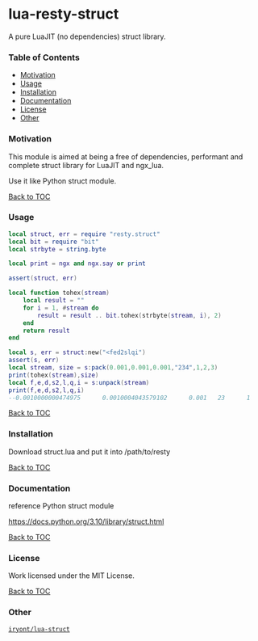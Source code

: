 # lua-resty-struct
A pure LuaJIT (no dependencies) struct library.

### Table of Contents
* [Motivation](#motivation)
* [Usage](#usage)
* [Installation](#installation)
* [Documentation](#documentation)
* [License](#license)
* [Other](#other)

### Motivation

This module is aimed at being a free of dependencies, performant and
complete struct library for LuaJIT and ngx_lua.

Use it like Python struct module.

[Back to TOC](#table-of-contents)

### Usage
```lua
local struct, err = require "resty.struct"
local bit = require "bit"
local strbyte = string.byte

local print = ngx and ngx.say or print

assert(struct, err)

local function tohex(stream)
    local result = ""
    for i = 1, #stream do
        result = result .. bit.tohex(strbyte(stream, i), 2)
    end
    return result
end

local s, err = struct:new("<fed2slqi")
assert(s, err)
local stream, size = s:pack(0.001,0.001,0.001,"234",1,2,3)
print(tohex(stream),size)
local f,e,d,s2,l,q,i = s:unpack(stream)
print(f,e,d,s2,l,q,i)
--0.0010000000474975      0.0010004043579102      0.001   23      1       2       3
```

[Back to TOC](#table-of-contents)

### Installation

Download struct.lua and put it into /path/to/resty

[Back to TOC](#table-of-contents)

### Documentation
reference Python struct module

<https://docs.python.org/3.10/library/struct.html>

[Back to TOC](#table-of-contents)

### License

Work licensed under the MIT License.

[Back to TOC](#table-of-contents)

### Other

[`iryont/lua-struct`](https://github.com/openresty/lua-nginx-module#lua_code_cache)